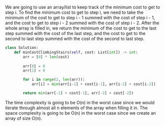 We are going to use an array/list to keep track of the minimum cost to get to step i. To find the minimum cost to get to step i, we need to take the minimum of the cost to get to step i - 1 summed with the cost of step i - 1, and the cost to get to step i - 2 summed with the cost of step i - 2. After the whole array is filled in, we return the minimum of the cost to get to the last step summed with the cost of the last step, and the cost to get to the second to last step summed with the cost of the second to last step.
``` python
class Solution:
    def minCostClimbingStairs(self, cost: List[int]) -> int:
        arr = [0] * len(cost)
  
        arr[0] = 0
        arr[1] = 0

        for i in range(2, len(arr)):
            arr[i] = min(arr[i-1] + cost[i-1], arr[i-2] + cost[i-2])

        return min(arr[-1] + cost[-1], arr[-2] + cost[-2])
```
The time complexity is going to be O(n) in the worst case since we would iterate through almost all n elements of the array when filling it in. The space complexity is going to be O(n) in the worst case since we create an array of size O(n).